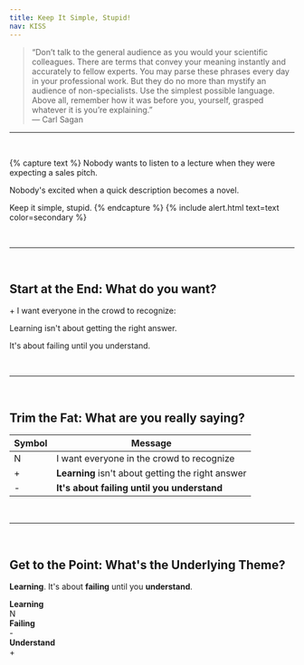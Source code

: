```yaml
---
title: Keep It Simple, Stupid!
nav: KISS
---
```


> “Don’t talk to the general audience as you would your scientific colleagues. There are terms that convey your meaning instantly and accurately to fellow experts. You may parse these phrases every day in your professional work. But they do no more than mystify an audience of non-specialists. Use the simplest possible language. Above all, remember how it was before you, yourself, grasped whatever it is you’re explaining.”  
> — Carl Sagan

---

<br>

{% capture text %}
Nobody wants to listen to a lecture when they were expecting a sales pitch.

Nobody's excited when a quick description becomes a novel.

Keep it simple, stupid.
{% endcapture %}
{% include alert.html text=text color=secondary %}

<br>

---

<br>

## Start at the End: **What do you want?**

<div class="card mb-4">
  <div class="card-body">
    <p><td><span class="badge bg-success">+</span></td> I want everyone in the crowd to recognize:</p>
    <p>Learning isn't about getting the right answer.</p>
    <p>It's about failing until you understand.</p>
  </div>
</div>

<br>

---

<br>

## Trim the Fat: **What are you really saying?**

<table class="table table-bordered w-75 mx-auto">
  <thead class="thead-light">
    <tr>
      <th scope="col">Symbol</th>
      <th scope="col">Message</th>
    </tr>
  </thead>
  <tbody>
    <tr>
      <td><span class="badge bg-secondary">N</span></td>
      <td>I want everyone in the crowd to recognize</td>
    </tr>
    <tr>
      <td><span class="badge bg-success">+</span></td>
      <td><strong>Learning</strong> isn't about getting the right answer</td>
    </tr>
    <tr>
      <td><span class="badge bg-danger">-</span></td>
      <td><strong>It's about failing until you understand</strong></td>
    </tr>
  </tbody>
</table>

<br>

---

<br>

## Get to the Point: **What's the Underlying Theme?**

<div class="card text-center my-4">
  <div class="card-body">
    <p class="h4"><strong>Learning</strong>. It's about <strong>failing</strong> until you <strong>understand</strong>.</p>
  </div>
</div>

<div class="d-flex justify-content-center gap-4 my-4">
  <div class="text-center">
    <div class="border p-3"><strong>Learning</strong></div>
    <div class="mt-2"><span class="badge bg-secondary">N</span></div>
  </div>
  <div class="text-center">
    <div class="border p-3"><strong>Failing</strong></div>
    <div class="mt-2"><span class="badge bg-danger">-</span></div>
  </div>
  <div class="text-center">
    <div class="border p-3"><strong>Understand</strong></div>
    <div class="mt-2"><span class="badge bg-success">+</span></div>
  </div>
</div>

<br>
